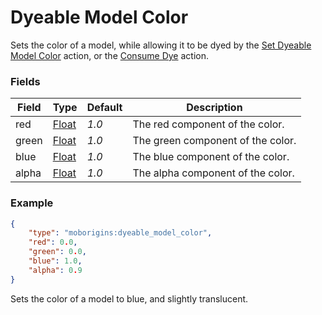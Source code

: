 # Dyeable Model Color
Sets the color of a model, while allowing it to be dyed by the [Set Dyeable Model Color](https://moborigins.readthedocs.io/en/latest/actions/entity/set_dyeable_model_color) action, or the [Consume Dye](https://moborigins.readthedocs.io/en/latest/actions/entity/consume_dye_color/) action.


### Fields
Field | Type | Default | Description
------|------|---------|-------------
red | [Float](https://origins.readthedocs.io/en/latest/types/data_types/float/) | *1.0* | The red component of the color.
green | [Float](https://origins.readthedocs.io/en/latest/types/data_types/float/) | *1.0* | The green component of the color.
blue | [Float](https://origins.readthedocs.io/en/latest/types/data_types/float/) | *1.0* | The blue component of the color.
alpha | [Float](https://origins.readthedocs.io/en/latest/types/data_types/float/) | *1.0* | The alpha component of the color.


### Example
```json
{
    "type": "moborigins:dyeable_model_color",
    "red": 0.0,
    "green": 0.0,
    "blue": 1.0,
    "alpha": 0.9
}
```
Sets the color of a model to blue, and slightly translucent.
